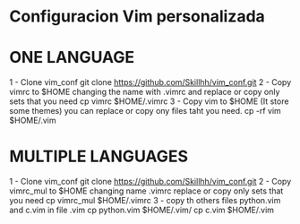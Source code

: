 # Configuracion Vim personalizada

# ONE LANGUAGE
1 -  Clone vim_conf
	git clone https://github.com/Skillhh/vim_conf.git
2 -  Copy vimrc to $HOME changing the name with .vimrc and replace or copy only sets that you need
	cp vimrc $HOME/.vimrc
3 - Copy vim to $HOME (It store some themes) you can replace or copy ony files taht you need. 
	cp -rf vim $HOME/.vim
# MULTIPLE LANGUAGES
1 - Clone vim_conf
	git clone https://github.com/Skillhh/vim_conf.git
2 -  Copy vimrc_mul to $HOME changing name .vimrc replace or copy only sets that you need
	cp vimrc_mul $HOME/.vimrc
3 - copy th others files python.vim and c.vim in file .vim 
	cp python.vim $HOME/.vim/
	cp c.vim $HOME/.vim 
